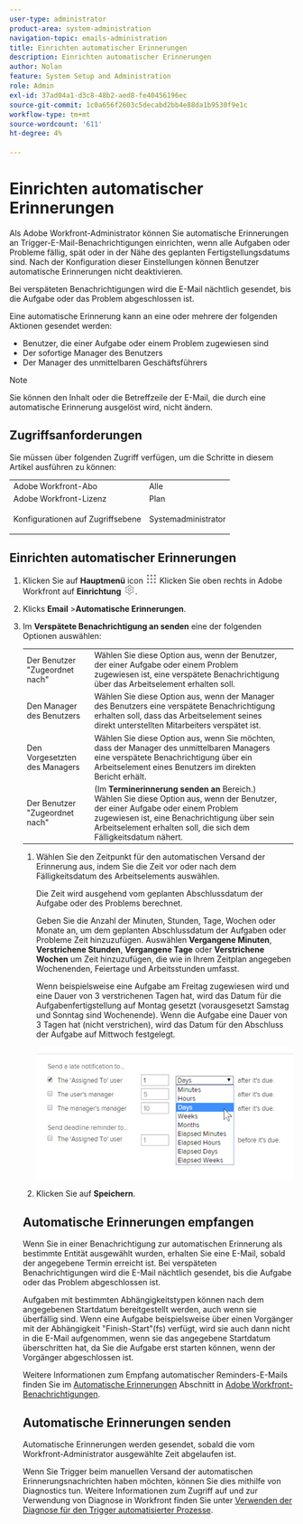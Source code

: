 ```yaml
---
user-type: administrator
product-area: system-administration
navigation-topic: emails-administration
title: Einrichten automatischer Erinnerungen
description: Einrichten automatischer Erinnerungen
author: Nolan
feature: System Setup and Administration
role: Admin
exl-id: 37ad04a1-d3c8-48b2-aed8-fe40456196ec
source-git-commit: 1c0a656f2603c5decabd2bb4e88da1b9530f9e1c
workflow-type: tm+mt
source-wordcount: '611'
ht-degree: 4%

---
```


# Einrichten automatischer Erinnerungen

<!--DON'T DELETE, DRAFT OR HIDE THIS ARTICLE. IT IS LINKED TO THE PRODUCT, THROUGH THE CONTEXT SENSITIVE HELP LINKS.-->

Als Adobe Workfront-Administrator können Sie automatische Erinnerungen an Trigger-E-Mail-Benachrichtigungen einrichten, wenn alle Aufgaben oder Probleme fällig, spät oder in der Nähe des geplanten Fertigstellungsdatums sind. Nach der Konfiguration dieser Einstellungen können Benutzer automatische Erinnerungen nicht deaktivieren.

Bei verspäteten Benachrichtigungen wird die E-Mail nächtlich gesendet, bis die Aufgabe oder das Problem abgeschlossen ist.

Eine automatische Erinnerung kann an eine oder mehrere der folgenden Aktionen gesendet werden:

* Benutzer, die einer Aufgabe oder einem Problem zugewiesen sind
* Der sofortige Manager des Benutzers
* Der Manager des unmittelbaren Geschäftsführers

>[!NOTE]
>
>Sie können den Inhalt oder die Betreffzeile der E-Mail, die durch eine automatische Erinnerung ausgelöst wird, nicht ändern.

## Zugriffsanforderungen

Sie müssen über folgenden Zugriff verfügen, um die Schritte in diesem Artikel ausführen zu können:

<table style="table-layout:auto"> 
 <col> 
 <col> 
 <tbody> 
  <tr> 
   <td role="rowheader">Adobe Workfront-Abo</td> 
   <td>Alle</td> 
  </tr> 
  <tr> 
   <td role="rowheader">Adobe Workfront-Lizenz</td> 
   <td>Plan</td> 
  </tr> 
  <tr> 
   <td role="rowheader">Konfigurationen auf Zugriffsebene</td> 
   <td> <p>Systemadministrator</p> </td> 
  </tr> 
 </tbody> 
</table>

## Einrichten automatischer Erinnerungen

1. Klicken Sie auf **Hauptmenü** icon ![](assets/main-menu-icon.png) Klicken Sie oben rechts in Adobe Workfront auf **Einrichtung** ![](assets/gear-icon-settings.png).

1. Klicks **Email** >**Automatische Erinnerungen**.

1. Im **Verspätete Benachrichtigung an senden** eine der folgenden Optionen auswählen:

   <table>
    <tr>
        <td>Der Benutzer "Zugeordnet nach"</td>
        <td>Wählen Sie diese Option aus, wenn der Benutzer, der einer Aufgabe oder einem Problem zugewiesen ist, eine verspätete Benachrichtigung über das Arbeitselement erhalten soll.</td>
        <td></td>
    </tr>
    <tr>
        <td>Den Manager des Benutzers</td>
        <td>Wählen Sie diese Option aus, wenn der Manager des Benutzers eine verspätete Benachrichtigung erhalten soll, dass das Arbeitselement seines direkt unterstellten Mitarbeiters verspätet ist.</td>
        <td></td>
    </tr>
    <tr>
        <td>Den Vorgesetzten des Managers</td>
        <td>Wählen Sie diese Option aus, wenn Sie möchten, dass der Manager des unmittelbaren Managers eine verspätete Benachrichtigung über ein Arbeitselement eines Benutzers im direkten Bericht erhält.</td>
        <td></td>
    </tr>
    <tr>
        <td>Der Benutzer "Zugeordnet nach"</td>
        <td>(Im <b>Terminerinnerung senden an</b> Bereich.) Wählen Sie diese Option aus, wenn der Benutzer, der einer Aufgabe oder einem Problem zugewiesen ist, eine Benachrichtigung über sein Arbeitselement erhalten soll, die sich dem Fälligkeitsdatum nähert.</td>
        <td></td>
    </tr>
</table>

1. Wählen Sie den Zeitpunkt für den automatischen Versand der Erinnerung aus, indem Sie die Zeit vor oder nach dem Fälligkeitsdatum des Arbeitselements auswählen.

   Die Zeit wird ausgehend vom geplanten Abschlussdatum der Aufgabe oder des Problems berechnet.

   Geben Sie die Anzahl der Minuten, Stunden, Tage, Wochen oder Monate an, um dem geplanten Abschlussdatum der Aufgaben oder Probleme Zeit hinzuzufügen. Auswählen **Vergangene Minuten**, **Verstrichene Stunden**, **Vergangene Tage** oder **Verstrichene Wochen** um Zeit hinzuzufügen, die wie in Ihrem Zeitplan angegeben Wochenenden, Feiertage und Arbeitsstunden umfasst.

   Wenn beispielsweise eine Aufgabe am Freitag zugewiesen wird und eine Dauer von 3 verstrichenen Tagen hat, wird das Datum für die Aufgabenfertigstellung auf Montag gesetzt (vorausgesetzt Samstag und Sonntag sind Wochenende). Wenn die Aufgabe eine Dauer von 3 Tagen hat (nicht verstrichen), wird das Datum für den Abschluss der Aufgabe auf Mittwoch festgelegt.

   ![](assets/time-increments-for-automatic-reminder.png)

1. Klicken Sie auf **Speichern**.

## Automatische Erinnerungen empfangen

Wenn Sie in einer Benachrichtigung zur automatischen Erinnerung als bestimmte Entität ausgewählt wurden, erhalten Sie eine E-Mail, sobald der angegebene Termin erreicht ist. Bei verspäteten Benachrichtigungen wird die E-Mail nächtlich gesendet, bis die Aufgabe oder das Problem abgeschlossen ist.

Aufgaben mit bestimmten Abhängigkeitstypen können nach dem angegebenen Startdatum bereitgestellt werden, auch wenn sie überfällig sind. Wenn eine Aufgabe beispielsweise über einen Vorgänger mit der Abhängigkeit &quot;Finish-Start&quot;(fs) verfügt, wird sie auch dann nicht in die E-Mail aufgenommen, wenn sie das angegebene Startdatum überschritten hat, da Sie die Aufgabe erst starten können, wenn der Vorgänger abgeschlossen ist.

Weitere Informationen zum Empfang automatischer Reminders-E-Mails finden Sie im [Automatische Erinnerungen](../../../workfront-basics/using-notifications/wf-notifications.md#automatic-reminders) Abschnitt in [Adobe Workfront-Benachrichtigungen](../../../workfront-basics/using-notifications/wf-notifications.md).

## Automatische Erinnerungen senden

Automatische Erinnerungen werden gesendet, sobald die vom Workfront-Administrator ausgewählte Zeit abgelaufen ist.

Wenn Sie Trigger beim manuellen Versand der automatischen Erinnerungsnachrichten haben möchten, können Sie dies mithilfe von Diagnostics tun. Weitere Informationen zum Zugriff auf und zur Verwendung von Diagnose in Workfront finden Sie unter [Verwenden der Diagnose für den Trigger automatisierter Prozesse](../../../administration-and-setup/manage-workfront/run-diagnostics/use-diagnostics-to-trigger-automated-processes.md).
